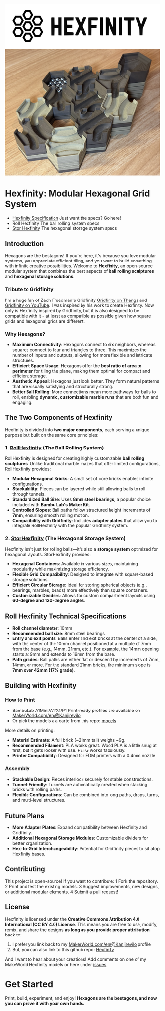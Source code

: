 ![Hexfinity Logo](./assets/hexfinity-logo.svg)
![Hexfinity Hero](./diagrams/roll-hexfinity-hero2.jpg)

# Hexfinity: Modular Hexagonal Grid System

- [Hexfinity Specification](HEXFINITY.md) Just want the specs? Go here!
- [Roll Hexfinity](ROLL_HEXFINITY.md) The ball rolling system specs
- [Stor Hexfinity](STOR_HEXFINITY.md) The hexagonal storage system specs

## Introduction

Hexagons are the bestagons! If you're here, it's because you love modular systems, you appreciate efficient tiling, and you want to build something with infinite creative possibilities. Welcome to **Hexfinity**, an open-source modular system that combines the best aspects of **ball rolling sculptures** and **hexagonal storage solutions**.

### Tribute to Gridfinity

I'm a huge fan of Zach Freedman's Gridfinity [Gridfinity on Thangs](https://thangs.com/designer/ZackFreedman/3d-model/Gridfinity%20Baseplates-60925) and [Gridfinity on YouTube](https://www.youtube.com/watch?v=ra_9zU-mnl8). I was inspired by his work to create Hexfinity. Now only is Hexfinity inspired by Gridfinity, but it is also designed to be compatible with it - at least as compatible as possible given how square grids and hexagonal grids are different.

### Why Hexagons?

- **Maximum Connectivity**: Hexagons connect to **six** neighbors, whereas squares connect to four and triangles to three. This maximizes the number of inputs and outputs, allowing for more flexible and intricate structures.
- **Efficient Space Usage**: Hexagons offer the **best ratio of area to perimeter** for tiling the plane, making them optimal for compact and efficient storage.
- **Aesthetic Appeal**: Hexagons just look better. They form natural patterns that are visually satisfying and structurally strong.
- **Better Ball Rolling**: More connections mean more pathways for balls to roll, enabling **dynamic, customizable marble runs** that are both fun and engaging.

## The Two Components of Hexfinity

Hexfinity is divided into **two major components**, each serving a unique purpose but built on the same core principles:

### 1. [RollHexfinity](ROLL_HEXFINITY.md) (The Ball Rolling System)

RollHexfinity is designed for creating highly customizable **ball rolling sculptures**. Unlike traditional marble mazes that offer limited configurations, RollHexfinity provides:

- **Modular Hexagonal Bricks**: A small set of core bricks enables infinite configurations.
- **Stackability**: Pieces can be layered while still allowing balls to roll through tunnels.
- **Standardized Ball Size**: Uses **8mm steel bearings**, a popular choice included with **Bambu Lab's Maker Kit**.
- **Controlled Slopes**: Ball paths follow structured height increments of **7mm**, ensuring smooth rolling motion.
- **Compatibility with Gridfinity**: Includes **adapter plates** that allow you to integrate RollHexfinity with the popular Gridfinity system.

### 2. [StorHexfinity](STOR_HEXFINITY.md) (The Hexagonal Storage System)

Hexfinity isn't just for rolling balls—it's also a **storage system** optimized for hexagonal layouts. StorHexfinity provides:

- **Hexagonal Containers**: Available in various sizes, maintaining modularity while maximizing storage efficiency.
- **Flexible Grid Compatibility**: Designed to integrate with square-based storage solutions.
- **Efficient Circular Storage**: Ideal for storing spherical objects (e.g., bearings, marbles, beads) more effectively than square containers.
- **Customizable Dividers**: Allows for custom compartment layouts using **60-degree and 120-degree angles**.

## Roll Hexfinity Technical Specifications

- **Roll channel diameter**: 10mm
- **Recommended ball size**: 8mm steel bearings
- **Entry and exit points**: Balls enter and exit bricks at the center of a side, with the center of the 10mm channel positioned at a multiple of 7mm from the base (e.g., 14mm, 21mm, etc.). For example, the 14mm opening starts at 9mm and extends to 19mm from the base.
- **Path grades**: Ball paths are either flat or descend by increments of 7mm, 14mm, or more. For the standard 21mm bricks, the minimum slope is **7mm over 42mm (17% grade)**.

## Building with Hexfinity

### How to Print

- BambuLab A1Mini/A1/X1/P1 Print-ready profiles are available on [MakerWorld.com/en/@Kanjirevilo](https://makerworld.com/en/@Kanjirevilo)
- Or pick the models ala carte from this repo: [models](./models)

More details on printing:

- **Material Estimate**: A full brick (~21mm tall) weighs ~9g.
- **Recommended Filament**: PLA works great. Wood PLA is a little snug at first, but it gets looser with use. PETG works fabulously.
- **Printer Compatibility**: Designed for FDM printers with a 0.4mm nozzle

### Assembly

- **Stackable Design**: Pieces interlock securely for stable constructions.
- **Tunnel-Friendly**: Tunnels are automatically created when stacking bricks with rolling paths.
- **Flexible Configurations**: Can be combined into long paths, drops, turns, and multi-level structures.

## Future Plans

- **More Adapter Plates**: Expand compatibility between Hexfinity and Gridfinity.
- **Additional Hexagonal Storage Modules**: Customizable dividers for better organization.
- **Hex-to-Grid Interchangeability**: Potential for Gridfinity pieces to sit atop Hexfinity bases.

## Contributing

This project is open-source! If you want to contribute:
1 Fork the repository.
2 Print and test the existing models.
3 Suggest improvements, new designs, or additional modular elements.
4 Submit a pull request!

## License

Hexfinity is licensed under the **Creative Commons Attribution 4.0 International (CC BY 4.0) License**. This means you are free to use, modify, remix, and share the designs **as long as you provide proper attribution** back to:

1. I prefer you link back to my [MakerWorld.com/en/@Kanjirevilo](https://makerworld.com/en/@Kanjirevilo) profile
2. But, you can also link to this github repo: [Hexfinity](https://github.com/shanebdavis/hexfinity)

And I want to hear about your creations! Add comments on one of my MakeWorld Hexfinity models or here under [issues](./issues)

# Get Started

Print, build, experiment, and enjoy! **Hexagons are the bestagons, and now you can prove it with your own hands.**
